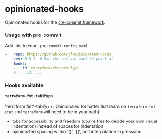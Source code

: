 opinionated-hooks
=================

Opinionated hooks for the [pre-commit framework](https://github.com/pre-commit/pre-commit).


### Usage with pre-commit

Add this to your `.pre-commit-config.yaml`

```yaml
-   repo: https://github.com/jf/opinionated-hooks
    rev: 0.0.1  # Use the ref you want to point at
    hooks:
    -   id: terraform-fmt-tabifypp
    # -   id: ...
```

### Hooks available

#### `terraform-fmt-tabifypp`
'terraform fmt'-tabify++. Opinionated formatter that leans on `terraform fmt` (`cat` and `terraform` will need to be in your path):
  - tabs for accessibility and freedom (you're free to decide your own visual indentation) instead of spaces for indentation
  - opinionated spacing within '()', '[]', and interpolation expressions
